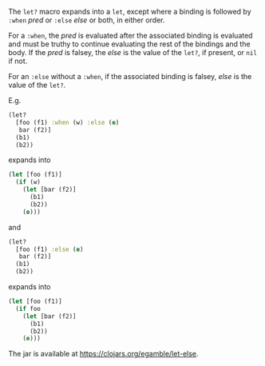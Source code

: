 The `let?` macro expands into a `let`, except where a binding is followed by `:when` _pred_ or `:else` _else_ or both, in either order.

For a `:when`, the _pred_ is evaluated after the associated binding is evaluated
and must be truthy to continue evaluating the rest of the bindings and the body.
If the _pred_ is falsey, the _else_ is the value of the `let?`, if present, or `nil` if not.

For an `:else` without a `:when`, if the associated binding is falsey, _else_ is the value of the `let?`.

E.g.

```clojure
(let?
  [foo (f1) :when (w) :else (e)
   bar (f2)]
  (b1)
  (b2))
```
expands into

```clojure
(let [foo (f1)]
  (if (w)
    (let [bar (f2)]
      (b1)
      (b2))
    (e)))
```
and

```clojure
(let?
  [foo (f1) :else (e)
   bar (f2)]
  (b1)
  (b2))
```
expands into

```clojure
(let [foo (f1)]
  (if foo
    (let [bar (f2)]
      (b1)
      (b2))
    (e)))
```

The jar is available at https://clojars.org/egamble/let-else.

